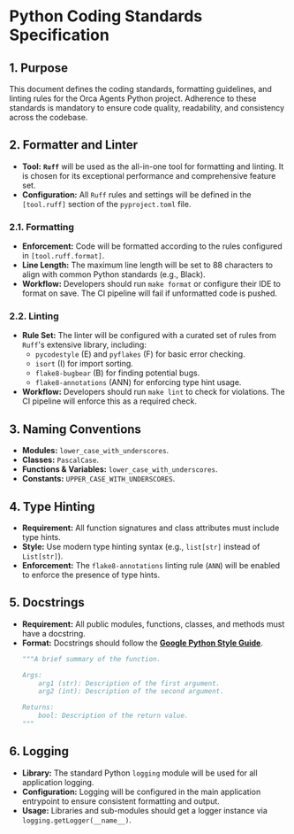 # Python Coding Standards Specification

## 1. Purpose

This document defines the coding standards, formatting guidelines, and linting rules for the Orca Agents Python project. Adherence to these standards is mandatory to ensure code quality, readability, and consistency across the codebase.

## 2. Formatter and Linter

-   **Tool:** **`Ruff`** will be used as the all-in-one tool for formatting and linting. It is chosen for its exceptional performance and comprehensive feature set.
-   **Configuration:** All `Ruff` rules and settings will be defined in the `[tool.ruff]` section of the `pyproject.toml` file.

### 2.1. Formatting

-   **Enforcement:** Code will be formatted according to the rules configured in `[tool.ruff.format]`.
-   **Line Length:** The maximum line length will be set to 88 characters to align with common Python standards (e.g., Black).
-   **Workflow:** Developers should run `make format` or configure their IDE to format on save. The CI pipeline will fail if unformatted code is pushed.

### 2.2. Linting

-   **Rule Set:** The linter will be configured with a curated set of rules from `Ruff`'s extensive library, including:
    -   `pycodestyle` (E) and `pyflakes` (F) for basic error checking.
    -   `isort` (I) for import sorting.
    -   `flake8-bugbear` (B) for finding potential bugs.
    -   `flake8-annotations` (ANN) for enforcing type hint usage.
-   **Workflow:** Developers should run `make lint` to check for violations. The CI pipeline will enforce this as a required check.

## 3. Naming Conventions

-   **Modules:** `lower_case_with_underscores`.
-   **Classes:** `PascalCase`.
-   **Functions & Variables:** `lower_case_with_underscores`.
-   **Constants:** `UPPER_CASE_WITH_UNDERSCORES`.

## 4. Type Hinting

-   **Requirement:** All function signatures and class attributes must include type hints.
-   **Style:** Use modern type hinting syntax (e.g., `list[str]` instead of `List[str]`).
-   **Enforcement:** The `flake8-annotations` linting rule (`ANN`) will be enabled to enforce the presence of type hints.

## 5. Docstrings

-   **Requirement:** All public modules, functions, classes, and methods must have a docstring.
-   **Format:** Docstrings should follow the [**Google Python Style Guide**](https://google.github.io/styleguide/pyguide.html#3.8-comments-and-docstrings).
    ```python
    """A brief summary of the function.

    Args:
        arg1 (str): Description of the first argument.
        arg2 (int): Description of the second argument.

    Returns:
        bool: Description of the return value.
    """
    ```

## 6. Logging

-   **Library:** The standard Python `logging` module will be used for all application logging.
-   **Configuration:** Logging will be configured in the main application entrypoint to ensure consistent formatting and output.
-   **Usage:** Libraries and sub-modules should get a logger instance via `logging.getLogger(__name__)`. 